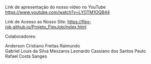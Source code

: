 Link de apresentação do nosso vídeo no YouTube
https://www.youtube.com/watch?v=LYOTM1OQ844

Link de Acesso ao Nosso Site:
https://flex-job.github.io/Projeto_FlexJob/index.html

Colaboradores:

Anderson Cristiano Freitas Raimundo <br>
Gabriel Louis da Silva Meszaros
Leonardo Cassiano dos Santos
Paulo Rafael Costa Sanges

